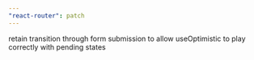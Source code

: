 ```yaml
---
"react-router": patch
---
```


retain transition through form submission to allow useOptimistic to play correctly with pending states
